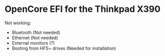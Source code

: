 # OpenCore EFI for the Thinkpad X390

Not working:
- Bluetooth (Not needed)
- Ethernet (Not needed)
- External monitors (?)
- Booting from HFS+ drives (Needed for installation)
